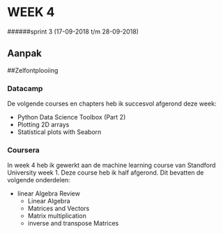 # WEEK 4
 
######sprint 3 (17-09-2018 t/m 28-09-2018)

## Aanpak

##Zelfontplooiing

### Datacamp
De volgende courses en chapters heb ik succesvol afgerond deze week:
- Python Data Science Toolbox (Part 2)
- Plotting 2D arrays
- Statistical plots with Seaborn

### Coursera
In week 4 heb ik gewerkt aan de machine learning course 
van Standford University week 1. Deze course heb ik half
afgerond. Dit bevatten de volgende onderdelen:
- linear Algebra Review
    - Linear Algebra 
    - Matrices and Vectors
    - Matrix multiplication
    - inverse and transpose Matrices
